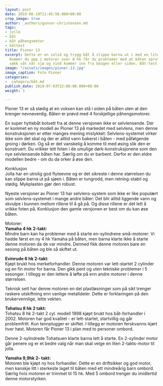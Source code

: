 ```yaml
---
layout: post
date: 2019-06-19T11:45:50.000+00:00
crop_image: true
author: _authors/gunnar-christensen.md
tags:
- jolle
- båt
- båt påhengsmotor
- båttest
title: Pioner 13
excerpt: Dette er en solid og trygg båt å slippe barna ut i med en liten påhenger.
  Kommer du opp i motorer over 8 hk får du problemer med at båten spruter. Du blir
  søkk våt når sjø og vind kommer inn fra baugen eller siden. Båt-test.
image: "/assets/images/pioner.13.jpg"
image_caption: Foto Pioner
categories:
- _category/båt.md
publish_date: 2019-07-03T22:00:00.000+00:00
weight: 3

---
```

Pioner 13 er så stødig at en voksen kan stå i siden på båten uten at den krenger nevneverdig. Båten er prøvd med 4 forskjellige påhengsmotorer.

En super hyttebåt botsett fra at denne versjonen ikke er selvlensende. Der er kommet en ny modell av Pioner 13 på markedet med selvlens, men denne konstruksjonen er etter manges mening mislykket: Selvlens-systemet virker ikke som det skal og der er alltid vann bakerst i båten - med påfølgende groing i dørken. Og så er det vanskelig å komme til med øsing slik den er konstruert. Du vrikker lett foten i de umulige dørk-konstruksjonene som den nye selvlensende båten har. Særlig om du er barbent. Derfor er den eldre modellen bedre - om du da orker å øse den.

Konklusjon  
Jolla har en utrolig god flyteevne og er det sikreste i denne størrelsen du kan slippe barna ut på sjøen i. Båten er tungrodd, men retning-stabil og stødig. Mykplasten gjør den robust.

Nyeste versjoner av Pioner 13 har selvlens-system som ikke er like populært som selvlens-systemet i mange andre båter: Det blir alltid liggende vann og skvulpe i bunnen mellom rillene til å gå på. Og disse rillene er det lett å vrikke foten på. Konklusjon den gamle versjonen er best om du kan øse båten.

Motorer:  
**Yamaha 4 hk** **2-takt:**  
Mindre barn kan ha problemer med å starte en-sylindrene små-motorer: Vi hadde først en ny 4 hk Yamaha på båten, men barna klarte ikke å starte denne motoren da de var mindre. Dermed fikk denne motoren bare en sesong på båten og ble så skiftet ut.

**Evinrude 6 hk 2-takt**:  
Kjøpt brukt hos merkeforhandler. Denne motoren var lett-startet 2 cylinder og en fin motor for barna. Den gikk pent og uten tekniske problemer i 5 sesonger. I tillegg er den lettere å løfte på enn andre motorer i denne størrelsen.

Teknisk sett har denne motoren en del plastløsninger som på sikt trenger raskere utskiftning enn vanlige metalldeler. Dette er forklaringen på den brukervennlige, lette vekten.

**Tohatsu 8 hk 2 takt:**  
Tohatsu 8 hk 2-takt 2 cyl. modell 1998 kjøpt brukt hos båt-forhandler i 2002. Motoren har god kvalitet - er lett-startet, startvillig og går problemfritt. Kun tennplugger er skiftet. I tillegg er motoren ferskvanns-kjørt hver høst. Motoren får Pioner 13 i plan med to personer ombord.

Denne 2-sylindrede Tohatsuen klarte barna lett å starte. En 2-sylinder motor går penere og er et bedre valg når man skal velge en liten 2-takts-motor til jolla.

**Yamaha 9,9hk 2- takt:**  
Motoren ble kjøpt ny hos forhandler. Dette er en driftsikker og god motor, men kanskje litt i sterkeste laget til båten med ett mindreårig barn ombord. Særlig hvis motoren er trimmet til 15 hk. Med 5 ombord trenger du imidlertid denne motorstyrken.